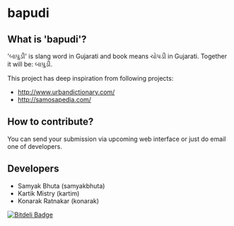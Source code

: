 bapudi
======

What is 'bapudi'?
-----------------
'બાપુડી' is slang word in Gujarati and book means ચોપડી in Gujarati. Together it will be: બાપુડી.

This project has deep inspiration from following projects:

* http://www.urbandictionary.com/
* http://samosapedia.com/

How to contribute?
------------------
You can send your submission via upcoming web interface or just do email one of developers.

Developers
----------
* Samyak Bhuta (samyakbhuta)
* Kartik Mistry (kartim)
* Konarak Ratnakar (konarak)


[![Bitdeli Badge](https://d2weczhvl823v0.cloudfront.net/samyakbhuta/bapudi/trend.png)](https://bitdeli.com/free "Bitdeli Badge")

